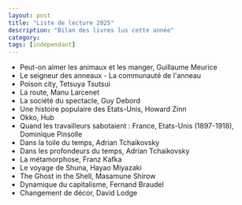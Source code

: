 ```yaml
---
layout: post
title: "Liste de lecture 2025"
description: "Bilan des livres lus cette année"
category: 
tags: [independant]
---
```


* Peut-on aimer les animaux et les manger, Guillaume Meurice
* Le seigneur des anneaux - La communauté de l'anneau
* Poison city, Tetsuya Tsutsui 
* La route, Manu Larcenet
* La société du spectacle, Guy Debord
* Une histoire populaire des Etats-Unis, Howard Zinn
* Okko, Hub 
* Quand les travailleurs sabotaient : France, Etats-Unis (1897-1918), Dominique Pinsolle
* Dans la toile du temps, Adrian Tchaikovsky
* Dans les profondeurs du temps, Adrian Tchaikovsky
* La métamorphose, Franz Kafka
* Le voyage de Shuna, Hayao Miyazaki
* The Ghost in the Shell, Masamune Shirow
* Dynamique du capitalisme, Fernand Braudel
* Changement de décor, David Lodge
